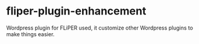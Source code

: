 fliper-plugin-enhancement
=========================

Wordpress plugin for FLiPER used, it customize other Wordpress plugins to make things easier.
